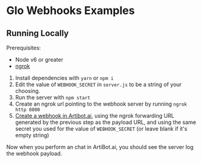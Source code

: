 # Glo Webhooks Examples

## Running Locally

Prerequisites:
- Node v6 or greater
- [ngrok](https://ngrok.com/)

1. Install dependencies with `yarn` or `npm i`
2. Edit the value of `WEBHOOK_SECRET` in `server.js` to be a string of your choosing.
3. Run the server with `npm start`
4. Create an ngrok url pointing to the webhook server by running `ngrok http 8000`
5. [Create a webhook in Artibot.ai](https://artibot.ai/developers#webhooks), using the ngrok forwarding URL generated by the previous step as the payload URL, and using the same secret you used for the value of `WEBHOOK_SECRET` (or leave blank if it's empty string)

Now when you perform an chat in ArtiBot.ai, you should see the server log the webhook payload.
